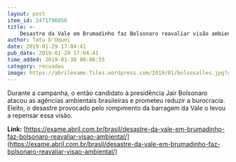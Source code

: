 ```yaml
---
layout: post
item_id: 2471796056
title: >-
    Desastre da Vale em Brumadinho faz Bolsonaro reavaliar visão ambiental
author: Tatu D'Oquei
date: 2019-01-29 17:04:41
pub_date: 2019-01-29 17:04:41
time_added: 2019-01-30 00:06:55
category: recuadas
image: https://abrilexame.files.wordpress.com/2019/01/bolsosalles.jpg?quality=70&strip=info&w=680&h=453&crop=1
---
```


Durante a campanha, o então candidato à presidência Jair Bolsonaro atacou as agências ambientais brasileiras e prometeu reduzir a burocracia. Eleito, o desastre provocado pelo rompimento da barragem da Vale o levou a repensar essa visão.

**Link:** [https://exame.abril.com.br/brasil/desastre-da-vale-em-brumadinho-faz-bolsonaro-reavaliar-visao-ambiental/](https://exame.abril.com.br/brasil/desastre-da-vale-em-brumadinho-faz-bolsonaro-reavaliar-visao-ambiental/)

